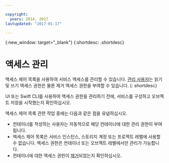 ```yaml
---

copyright:
  years: 2014, 2017
lastupdated: "2017-01-17"

---
```

{:new_window: target="_blank"}
{:shortdesc: .shortdesc}



# 액세스 관리

액세스 제어 목록을 사용하여 서비스 액세스를 관리할 수 있습니다. [관리 사용자](/docs/services/ObjectStorage/os_access_types.html)는 읽기 및 쓰기 액세스 권한은 물론 제거 액세스 권한을 부여할 수 있습니다.
{: shortdesc}

UI 또는 Swift CLI를 사용하여 액세스 권한을 관리하기 전에, 서비스를 구성하고 오브젝트 저장을 시작했는지 확인하십시오. 

액세스 제어 목록 관련 작업 중에는 다음과 같은 점을 유념하십시오. 
  * 컨테이너를 작성하는 사용자는 자동적으로 해당 컨테이너에 대한 관리 권한이 부여됩니다. 
  * 액세스 제어 목록은 서비스 인스턴스, 스토리지 계정 또는 프로젝트 레벨에 사용할 수 없습니다. 액세스 권한은 컨테이너 또는 오브젝트 레벨에서만 관리가 가능합니다. 
  * 컨테이너에 대한 액세스 권한이 [제거](/docs/services/ObjectStorage/os_remove_access.html)되었는지 확인하십시오. 
